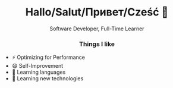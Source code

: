 <h1 align='center'>Hallo/Salut/Привет/Cześć 👋</h1>

<p align='center'>Software Developer, Full-Time Learner </p>

<h3 align='center'>Things I like</h3>

<ul>
  <li>⚡ Optimizing for Performance</li>
  <li>😄 Self-Improvement</li>
  <li>💬 Learning languages</li>
  <li>🌱 Learning new technologies</li>
</ul>

<!--

**Xuriwork/xuriwork** is a ✨ _special_ ✨ repository because its `README.md` (this file) appears on your GitHub profile.

Here are some ideas to get you started:

- 🔭 I’m currently working on ...
- 🌱 I’m currently learning ...
- 👯 I’m looking to collaborate on ...
- 🤔 I’m looking for help with ...
- 💬 Ask me about ...
- 📫 How to reach me: ...
- 😄 Pronouns: ...
- ⚡ Fun fact: ...
-->
